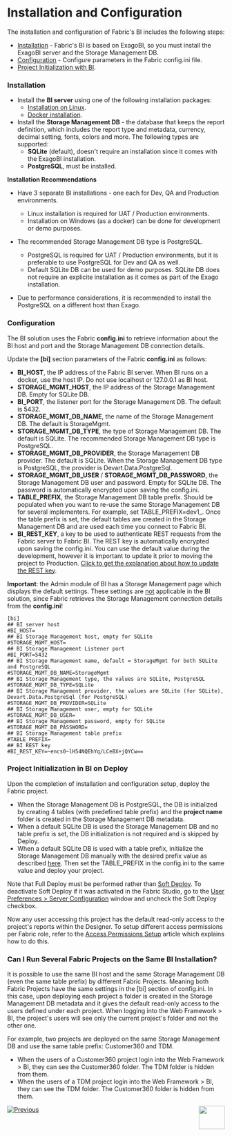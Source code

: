 # Installation and Configuration

The installation and configuration of Fabric's BI includes the following steps:

- [Installation](01_Installation.md#installation) - Fabric's BI is based on ExagoBI, so you must install the ExagoBI server and the Storage Management DB.
- [Configuration](01_Installation.md#configuration) - Configure parameters in the Fabric config.ini file.
- [Project Initialization with BI](01_Installation.md#Project-Initialization-in-BI-on-Deploy). 

### Installation

* Install the **BI server** using one of the following installation packages:
  * [Installation on Linux](/articles/98_maintenance_and_operational/BI_Installation/01_BI_Installation_on_Linux.md).
  * [Docker installation](/articles/98_maintenance_and_operational/BI_Installation/02_BI_Docker_Installation.md).
* Install the **Storage Management DB** - the database that keeps the report definition, which includes the report type and metadata, currency, decimal setting, fonts, colors and more. The following types are supported:
  * **SQLite** (default), doesn't require an installation since it comes with the ExagoBI installation.
  * **PostgreSQL**, must be installed.

**Installation Recommendations**

- Have 3 separate BI installations - one each for Dev, QA and Production environments.

  - Linux installation is required for UAT / Production environments.
  - Installation on Windows (as a docker) can be done for development or demo purposes.

- The recommended Storage Management DB type is PostgreSQL.

  - PostgreSQL is required for UAT / Production environments, but it is preferable to use PostgreSQL for Dev and QA as well.
  - Default SQLite DB can be used for demo purposes. SQLite DB does not require an explicite installation as it comes as part of the Exago installation.
- Due to performance considerations, it is recommended to install the PostgreSQL on a different host than Exago.

### Configuration

The BI solution uses the Fabric **config.ini** to retrieve information about the BI host and port and the Storage Management DB connection details.

Update the **[bi]** section parameters of the Fabric **config.ini** as follows:

* **BI_HOST**, the IP address of the Fabric BI server. When BI runs on a docker, use the host IP. Do not use localhost or 127.0.0.1 as BI host.
* **STORAGE_MGMT_HOST**, the IP address of the Storage Management DB. Empty for SQLite DB.
* **BI_PORT**, the listener port for the Storage Management DB. The default is 5432.
* **STORAGE_MGMT_DB_NAME**, the name of the Storage Management DB. The default is StorageMgmt.
* **STORAGE_MGMT_DB_TYPE**, the type of Storage Management DB. The default is SQLite. The recommended Storage Management DB type is PostgreSQL.
* **STORAGE_MGMT_DB_PROVIDER**, the Storage Management DB provider. The default is SQLite. When the Storage Management DB type is PostgreSQL, the provider is Devart.Data.PostgreSql.
* **STORAGE_MGMT_DB_USER** / **STORAGE_MGMT_DB_PASSWORD**, the Storage Management DB user and password. Empty for SQLite DB. The password is automatically encrypted upon saving the config.ini.
* **TABLE_PREFIX**, the Storage Management DB table prefix. Should be populated when you want to re-use the same Storage Management DB for several implementers. For example, set TABLE_PREFIX=dev1_. Once the table prefix is set, the default tables are created in the Storage Management DB and are used each time you connect to Fabric BI. 
* **BI_REST_KEY**, a key to be used to authenticate REST requests from the Fabric server to Fabric BI.  The REST key is automatically encrypted upon saving the config.ini. You can use the default value during the development, however it is important to update it prior to moving the project to Production. [Click to get the explanation about how to update the REST key](99_bi_admin_config.md#REST-Key). 

**Important**: the Admin module of BI has a Storage Management page which displays the default settings. These settings are <u>not</u> applicable in the BI solution, since Fabric retrieves the Storage Management connection details from the **config.ini**!

~~~
[bi]
## BI server host
#BI_HOST=
## BI Storage Management host, empty for SQLite
#STORAGE_MGMT_HOST=
## BI Storage Management Listener port
#BI_PORT=5432
## BI Storage Management name, default = StorageMgmt for both SQLite and PostgreSQL
#STORAGE_MGMT_DB_NAME=StorageMgmt
## BI Storage Management type, the values are SQLite, PostgreSQL
#STORAGE_MGMT_DB_TYPE=SQLite
## BI Storage Management provider, the values are SQLite (for SQLite), Devart.Data.PostgreSql (for PostgreSQL)
#STORAGE_MGMT_DB_PROVIDER=SQLite
## BI Storage Management user, empty for SQLite
#STORAGE_MGMT_DB_USER=
## BI Storage Management password, empty for SQLite
#STORAGE_MGMT_DB_PASSWORD=
## BI Storage Management table prefix
#TABLE_PREFIX=
## BI REST key
#BI_REST_KEY=~encs0~lH54NQEhYq/LCeBX+jQYCw==
~~~
### Project Initialization in BI on Deploy

Upon the completion of installation and configuration setup, deploy the Fabric project. 

* When the Storage Management DB is PostgreSQL, the DB is initialized by creating 4 tables (with  predefined table prefix) and the **project name** folder is created in the Storage Management DB metadata. 
* When a default SQLite DB is used the Storage Management DB and no table prefix is set, the DB initialization is not required and is skipped by Deploy.
* When a default SQLite DB is used with a table prefix, initialize the Storage Management DB manually with the desired prefix value as described [here](99_bi_admin_config.md#storage-management-initialization). Then set the TABLE_PREFIX in the config.ini to the same value and deploy your project.

Note that Full Deploy must be performed rather than [Soft Deploy](/articles/16_deploy_fabric/01_deploy_Fabric_project.md). To deactivate Soft Deploy if it was activated in the Fabric Studio, go to the [User Preferences > Server Configuration](/articles/04_fabric_studio/04_user_preferences.html#what-is-the-purpose-of-the-server-configuration-tab) window and uncheck the Soft Deploy checkbox.

Now any user accessing this project has the default read-only access to the project's reports within the Designer. To setup different access permissions per Fabric role, refer to the [Access Permissions Setup](02_Permissions_Setup.md) article which explains how to do this. 

### Can I Run Several Fabric Projects on the Same BI Installation?

It is possible to use the same BI host and the same Storage Management DB (even the same table prefix) by different Fabric Projects. Meaning both Fabric Projects have the same settings in the [bi] section of config.ini. In this case, upon deploying each project a folder is created in the Storage Management DB metadata and it gives the default read-only access to the users defined under each project. When logging into the Web Framework > BI, the project's users will see only the current project's folder and not the other one.

For example, two projects are deployed on the same Storage Management DB and use the same table prefix: Customer360 and TDM.

* When the users of a Customer360 project login into the Web Framework > BI, they can see the Customer360 folder. The TDM folder is hidden from them.
* When the users of a TDM project login into the Web Framework > BI, they can see the TDM folder. The Customer360 folder is hidden from them.



[![Previous](/articles/images/Previous.png)](00_BI_user_guide_overview.md)[<img align="right" width="60" height="54" src="/articles/images/Next.png">](02_Permissions_Setup.md) 



